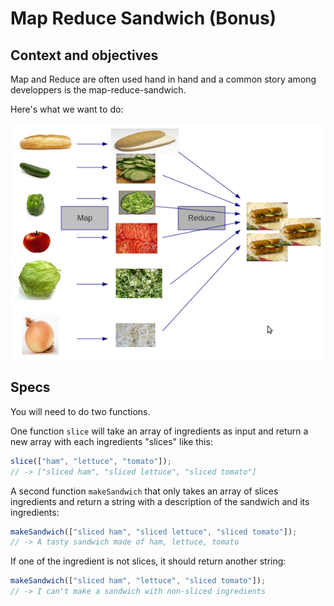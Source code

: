 # Map Reduce Sandwich (Bonus)

## Context and objectives

Map and Reduce are often used hand in hand and a common story among developpers is the map-reduce-sandwich.

Here's what we want to do:

![map reduce sandwich](./assets/map-reduce-sandwich.png)

## Specs

You will need to do two functions.

One function `slice` will take an array of ingredients as input and return a new array with each ingredients "slices" like this:

```js
slice(["ham", "lettuce", "tomato"]);
// -> ["sliced ham", "sliced lettuce", "sliced tomato"]
```

A second function `makeSandwich` that only takes an array of slices ingredients and return a string with a description of the sandwich and its ingredients:

```js
makeSandwich(["sliced ham", "sliced lettuce", "sliced tomato"]);
// -> A tasty sandwich made of ham, lettuce, tomato
```

If one of the ingredient is not slices, it should return another string:

```js
makeSandwich(["sliced ham", "lettuce", "sliced tomato"]);
// -> I can't make a sandwich with non-sliced ingredients
```

